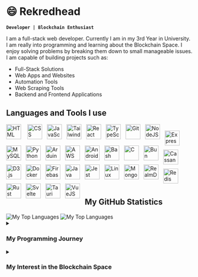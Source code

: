 # 😄 Rekredhead
**`Developer | Blockchain Enthusiast`**

I am a full-stack web developer. Currently I am in my 3rd Year in University.<br/>
I am really into programming and learning about the Blockchain Space. I enjoy solving problems by breaking them down to small manageable issues.<br/>
I am capable of building projects such as:
- Full-Stack Solutions
- Web Apps and Websites
- Automation Tools
- Web Scraping Tools
- Backend and Frontend Applications

## Languages and Tools I use
<img align="left" width="40em" style="padding-right:1em;" title="HTML" alt="HTML" src="https://cdn.jsdelivr.net/gh/devicons/devicon/icons/html5/html5-plain.svg" />&nbsp;
<img align="left" width="40em" style="padding-right:10px;" title="CSS" alt="CSS" src="https://cdn.jsdelivr.net/gh/devicons/devicon/icons/css3/css3-plain.svg" />&nbsp;
<img align="left" width="40em" style="padding-right:10px;" title="JavaScript" alt="JavaScript" src="https://cdn.jsdelivr.net/gh/devicons/devicon/icons/javascript/javascript-plain.svg" />&nbsp;
<img align="left" width="40em" style="padding-right:10px;" title="Tailwindcss" alt="Tailwindcss" src="https://cdn.jsdelivr.net/gh/devicons/devicon/icons/tailwindcss/tailwindcss-original.svg" />&nbsp;
<img align="left" width="40em" style="padding-right:10px;" title="React" alt="React" src="https://cdn.jsdelivr.net/gh/devicons/devicon/icons/react/react-original.svg" />&nbsp;
<img align="left" width="40em" style="padding-right:10px;" title="Typescript" alt="TypeScript" src="https://cdn.jsdelivr.net/gh/devicons/devicon/icons/typescript/typescript-plain.svg" />&nbsp;
<img align="left" width="40em" style="padding-right:10px;" title="Git" alt="Git" src="https://cdn.jsdelivr.net/gh/devicons/devicon/icons/git/git-original.svg" />&nbsp;
<img align="left" width="40em" style="padding-right:10px;" title="NodeJS" alt="NodeJS" src="https://cdn.jsdelivr.net/gh/devicons/devicon/icons/nodejs/nodejs-original.svg" />&nbsp;
<img align="left" width="40em" style="padding-right:10px;" title="ExpressJS" alt="Express" src="https://cdn.jsdelivr.net/gh/devicons/devicon/icons/express/express-original-wordmark.svg" />&nbsp;
<img align="left" width="40px" style="padding-right:10px;" title="MySQL" alt="MySQL" src="https://cdn.jsdelivr.net/gh/devicons/devicon/icons/mysql/mysql-original-wordmark.svg" />&nbsp;
<img align="left" width="40em" style="padding-right:10px;" title="Python" alt="Python" src="https://cdn.jsdelivr.net/gh/devicons/devicon/icons/python/python-plain.svg" />&nbsp;
<img align="left" width="40em" style="padding-right:10px;" title="Arduino" alt="Arduino" src="https://cdn.jsdelivr.net/gh/devicons/devicon/icons/arduino/arduino-original.svg" />&nbsp;
<img align="left" width="40em" style="padding-right:10px;" title="AWS" alt="AWS" src="https://cdn.jsdelivr.net/gh/devicons/devicon/icons/amazonwebservices/amazonwebservices-plain-wordmark.svg" />&nbsp;
<img align="left" width="40em" style="padding-right:10px;" title="Android Studio" alt="Android Studio" src="https://cdn.jsdelivr.net/gh/devicons/devicon/icons/androidstudio/androidstudio-original.svg" />&nbsp;
<img align="left" width="40em" style="padding-right:10px;" title="Bash" alt="Bash" src="https://cdn.jsdelivr.net/gh/devicons/devicon/icons/bash/bash-original.svg" />&nbsp;
<img align="left" width="40em" style="padding-right:10px;" title="C" alt="C" src="https://cdn.jsdelivr.net/gh/devicons/devicon/icons/c/c-original.svg" />&nbsp;
<img align="left" width="40em" style="padding-right:10px;" title="Bun" alt="Bun" src="https://cdn.jsdelivr.net/gh/devicons/devicon/icons/bun/bun-original.svg" />&nbsp;
<img align="left" width="40em" style="padding-right:10px;" title="Cassandra" alt="Cassandra" src="https://cdn.jsdelivr.net/gh/devicons/devicon/icons/cassandra/cassandra-original.svg" />&nbsp;
<img align="left" width="40em" style="padding-right:10px;" title="D3.js" alt="D3.js" src="https://cdn.jsdelivr.net/gh/devicons/devicon/icons/d3js/d3js-original.svg" />&nbsp;
<img align="left" width="40em" style="padding-right:10px;" title="Docker" alt="Docker" src="https://cdn.jsdelivr.net/gh/devicons/devicon/icons/docker/docker-original.svg" />&nbsp;
<img align="left" width="40em" style="padding-right:10px;" title="Firebase" alt="Firebase" src="https://cdn.jsdelivr.net/gh/devicons/devicon/icons/firebase/firebase-original.svg" />&nbsp;
<img align="left" width="40em" style="padding-right:10px;" title="Java" alt="Java" src="https://cdn.jsdelivr.net/gh/devicons/devicon/icons/java/java-original.svg" />&nbsp;
<img align="left" width="40em" style="padding-right:10px;" title="Jest" alt="Jest" src="https://cdn.jsdelivr.net/gh/devicons/devicon/icons/jest/jest-plain.svg" />&nbsp;
<img align="left" width="40em" style="padding-right:10px;" title="Linux" alt="Linux" src="https://cdn.jsdelivr.net/gh/devicons/devicon/icons/linux/linux-original.svg" />&nbsp;
<img align="left" width="40em" style="padding-right:10px;" title="MongoDB" alt="MongoDB" src="https://cdn.jsdelivr.net/gh/devicons/devicon/icons/mongodb/mongodb-original.svg" />&nbsp;
<img align="left" width="40em" style="padding-right:10px;" title="RealmDB" alt="RealmDB" src="https://cdn.jsdelivr.net/gh/devicons/devicon/icons/realm/realm-original.svg" />&nbsp;
<img align="left" width="40em" style="padding-right:10px;" title="Redis" alt="Redis" src="https://cdn.jsdelivr.net/gh/devicons/devicon/icons/redis/redis-original.svg" />&nbsp;
<img align="left" width="40em" style="padding-right:10px;" title="Rust" alt="Rust" src="https://cdn.jsdelivr.net/gh/devicons/devicon/icons/rust/rust-original.svg" />&nbsp;
<img align="left" width="40em" style="padding-right:10px;" title="Svelte" alt="Svelte" src="https://cdn.jsdelivr.net/gh/devicons/devicon/icons/svelte/svelte-original.svg" />&nbsp;
<img align="left" width="40em" style="padding-right:10px;" title="Tauri" alt="Tauri" src="https://cdn.jsdelivr.net/gh/devicons/devicon/icons/tauri/tauri-original.svg" />&nbsp;
<img align="left" width="40em" style="padding-right:10px;" title="VueJS" alt="VueJS" src="https://cdn.jsdelivr.net/gh/devicons/devicon/icons/vuejs/vuejs-original.svg" />&nbsp;

<br />

## My GitHub Statistics
<div>
  <img align="center" src="https://github-readme-stats.vercel.app/api?username=rekredhead" alt="My Top Languages"/>
  <img align="center" src="https://github-readme-stats.vercel.app/api/top-langs/?username=rekredhead" alt="My Top Languages"/>
</div>

<details>
<summary><h3>My Programming Journey </h3></summary>
<ul style="text-align: justify;">
  <li>
    When I started coding, I used to build and program small robots using Arduino. Though I saw used to do it as a hobby and didn't take it very seriously. Some projects include:<ul>
        <li>Obstacle Avoiding bots</li>
        <li>RC cars</li>
        <li>Mini piano using push-buttons</li>
    </ul>
  </li>
  <li>
    Since I was working with Arduino, I had to learn about C++ programming, which helped me alot in understanding programming concepts as I grew up. Additionally, I learned a few maths concepts like Matrices ( which I never want to look at again ). Building my own projects in any way I wanted, was the reason why I loved it so much.
  </li>
  <li>
    I started a Bachelors in Mechatronics but then I realized that Embedded Systems programming was quite a tough field since you require physical hardware and there were not many jobs involved with it (in my country), hence I moved towards Web Development and Blockchain Development once I turned 17 ( I switched to a Bachelor in Computer Science ).
  </li>
  <li>
    Web Dev. was such a new field for me and I had no idea what was going on, I made so many mistakes when building projects. After a few months, I adapted to it well and even learned about backend development. At this point, I became more comfortable coding in JavaScript to the point that I use it in almost all my projects.
  </li>
  <li>
    Making full stack apps such as a Student Management System and programs to automate my part-time work, gave SO much motivation to continue up this line.
  </li>
  <li>
    At the end of my Computer Science Course, I developed a Full-Stack App for my Final Year Project where I used NodeJS for the Backend and SvelteKit for the Frontend and I was able to design an entire Software System and manage the Project quite well ( I'm pretty sure I procrastinated half the time but at least I got a well-working product in the end ).
  </li>
</ul>
</details>

<details>
<summary><h3>My Interest in the Blockchain Space </h3></summary>
<ul>
  <li>
    I usually stay up-to-date on the latest crypto and blockchain news and interacting with a few blockchain devs. on LinkedIn
  </li>
  <li>
    When I learned more about the world's financial system and governance, I understood how flawed this system really is. Which is what inspired me to involve with Blockchain Development
  </li>
  <li>
    A Decentralized system where the community has control over the system rather than a specific group of people. A system with transparency, high-security, less governance and the users having ownership of their own data
  </li>
  <li>
    Seeing how the Blockchain system works, I really want it to succeed and fix the current financial system. Seeing how fast the community is growing and how important for this sort of system to be adopted, I too want to make it successful and be a part of it
  </li>
</ul>
</details>
